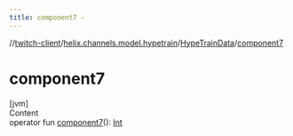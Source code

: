 ```yaml
---
title: component7 -
---
```

//[twitch-client](../../index.md)/[helix.channels.model.hypetrain](../index.md)/[HypeTrainData](index.md)/[component7](component7.md)



# component7  
[jvm]  
Content  
operator fun [component7](component7.md)(): [Int](https://kotlinlang.org/api/latest/jvm/stdlib/kotlin/-int/index.html)  



